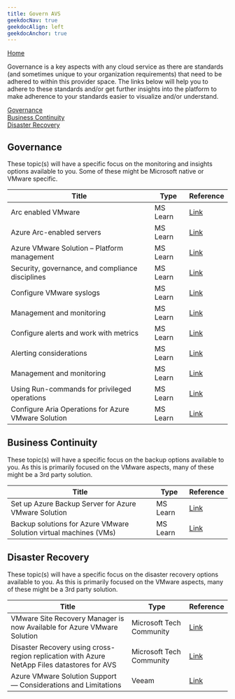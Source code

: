 ```yaml
---
title: Govern AVS
geekdocNav: true
geekdocAlign: left
geekdocAnchor: true
---
```



[Home](..)  

Governance is a key aspects with any cloud service as there are standards (and sometimes unique to your organization requirements) that need to be adhered to within this provider space. The links below will help you to adhere to these standards and/or get further insights into the platform to make adherence to your standards easier to visualize and/or understand.

[Governance](#governance)  
[Business Continuity](#business-continuity)  
[Disaster Recovery](#disaster-recovery)

## Governance

These topic(s) will have a specific focus on the monitoring and insights options available to you. Some of these might be Microsoft native or VMware specific.

| **Title** | **Type** | **Reference** |
| --- | --- | ---|
| Arc enabled VMware | MS Learn | [Link](https://learn.microsoft.com/azure/azure-arc/vmware-vsphere/overview) |
| Azure Arc-enabled servers | MS Learn | [Link](https://learn.microsoft.com/azure/azure-arc/servers/overview) |
| Azure VMware Solution – Platform management | MS Learn | [Link](https://learn.microsoft.com/azure/azure-vmware/faq#how-often-is-the-vmware-solution-software--esxi--vcenter-server--nsx-t-data-center--patched--updated--or-upgraded-in-the-azure-vmware-solution-private-cloud) |
| Security, governance, and compliance disciplines | MS Learn | [Link](https://learn.microsoft.com/azure/cloud-adoption-framework/scenarios/azure-vmware/eslz-security-governance-and-compliance#governance) |
| Configure VMware syslogs | MS Learn | [Link](https://learn.microsoft.com/azure/azure-vmware/configure-vmware-syslogs) |
| Management and monitoring | MS Learn | [Link](https://learn.microsoft.com/azure/cloud-adoption-framework/scenarios/azure-vmware/eslz-management-and-monitoring#azure-tooling-recommendations) |
| Configure alerts and work with metrics | MS Learn | [Link](https://learn.microsoft.com/azure/azure-vmware/configure-alerts-for-azure-vmware-solution) |
| Alerting considerations | MS Learn | [Link](https://learn.microsoft.com/azure/cloud-adoption-framework/scenarios/azure-vmware/eslz-management-and-monitoring#azure-tooling-recommendations) |
| Management and monitoring | MS Learn | [Link](https://learn.microsoft.com/azure/cloud-adoption-framework/scenarios/azure-vmware/eslz-management-and-monitoring#azure-tooling-recommendations) |
| Using Run-commands for privileged operations | MS Learn | [Link](https://learn.microsoft.com/azure/azure-vmware/concepts-run-command) |
| Configure Aria Operations for Azure VMware Solution | MS Learn | [Link](https://learn.microsoft.com/azure/azure-vmware/vrealize-operations-for-azure-vmware-solution) |

## Business Continuity

These topic(s) will have a specific focus on the backup options available to you. As this is primarily focused on the VMware aspects, many of these might be a 3rd party solution.

| **Title** | **Type** | **Reference** |
| --- | --- | ---|
| Set up Azure Backup Server for Azure VMware Solution | MS Learn | [Link](https://learn.microsoft.com/azure/azure-vmware/set-up-backup-server-for-azure-vmware-solution) |
| Backup solutions for Azure VMware Solution virtual machines (VMs) | MS Learn | [Link](https://learn.microsoft.com/azure/azure-vmware/ecosystem-back-up-vms) |

## Disaster Recovery

These topic(s) will have a specific focus on the disaster recovery options available to you. As this is primarily focused on the VMware aspects, many of these might be a 3rd party solution.

| **Title** | **Type** | **Reference** |
| --- | --- | ---|
| VMware Site Recovery Manager is now Available for Azure VMware Solution | Microsoft Tech Community  | [Link](https://techcommunity.microsoft.com/t5/azure-migration-and/vmware-site-recovery-manager-is-now-available-for-azure-vmware/ba-p/2553545) |
| Disaster Recovery using cross-region replication with Azure NetApp Files datastores for AVS | Microsoft Tech Community | [Link](https://techcommunity.microsoft.com/t5/azure-architecture-blog/disaster-recovery-using-cross-region-replication-with-azure/ba-p/3870682) |
| Azure VMware Solution Support — Considerations and Limitations | Veeam | [Link](https://www.veeam.com/kb4012) |
